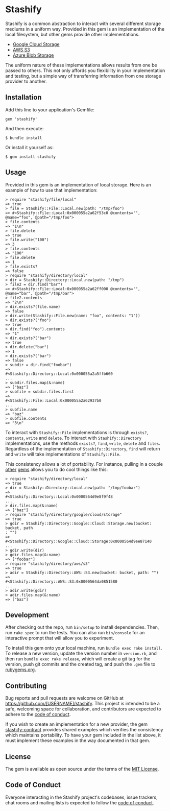 # Stashify

Stashify is a common abstraction to interact with several different storage mediums in a uniform way. Provided in this gem is an implementation of the local filesystem, but other gems provide other implementations.

* [Google Cloud Storage](https://github.com/Lambda-Null/stashify-google-cloud-storage)
* [AWS S3](https://github.com/Lambda-Null/stashify-aws-s3)
* [Azure Blob Storage](https://github.com/Lambda-Null/stashify-microsoft-azure-storage-blob)

The uniform nature of these implementations allows results from one be passed to others. This not only affords you flexibility in your implementation and testing, but a simple way of transferring information from one storage provider to another.

## Installation

Add this line to your application's Gemfile:

	gem 'stashify'

And then execute:

    $ bundle install

Or install it yourself as:

    $ gem install stashify

## Usage

Provided in this gem is an implementation of local storage. Here is an example of how to use that implementation:

	> require "stashify/file/local"
	=> true
	> file = Stashify::File::Local.new(path: "/tmp/foo")
	=> #<Stashify::File::Local:0x000055a2a62f53c0 @contents="", @name="foo", @path="/tmp/foo">
	> file.contents
	=> "1\n"
	> file.delete
	=> true
	> file.write("100")
	=> 3
	> file.contents
	=> "100"
	> file.delete
	=> 1
	> file.exists?
	=> false
	> require "stashify/directory/local"
	> dir = Stashify::Directory::Local.new(path: "/tmp")
	> file2 = dir.find("bar")
	=> #<Stashify::File::Local:0x000055a2a62ff000 @contents="", @name="bar", @path="/tmp/bar">
	> file2.contents
	=> "2\n"
	> dir.exists?(file.name)
	=> false
	> dir.write(Stashify::File.new(name: "foo", contents: "1"))
	> dir.exists?("foo")
	=> true
	> dir.find("foo").contents
	=> "1"
	> dir.exists?("bar")
	=> true
	> dir.delete("bar")
	=> 1
	> dir.exists?("bar")
	=> false
	> subdir = dir.find("foobar")
	=> 
	#<Stashify::Directory::Local:0x000055a2a5ffb660
	...
	> subdir.files.map(&:name)
	=> ["baz"]
	> subfile = subdir.files.first
	=> 
	#<Stashify::File::Local:0x000055a2a62937b0
	...
	> subfile.name
	=> "baz"
	> subfile.contents
	=> "3\n"

To interact with `Stashify::File` implementations is through `exists?`, `contents`, `write` and `delete`. To interact with `Stashify::Directory` implementations, use the methods `exists?`, `find`, `write`, `delete` and `files`. Regardless of the implementation of `Stashify::Directory`, `find` will return and `write` will take implementations of `Stashify::File`.

This consistency allows a lot of portability. For instance, pulling in a couple [other](https://github.com/Lambda-Null/stashify-google-cloud-storage) [gems](https://github.com/Lambda-Null/stashify-aws-s3) allows you to do cool things like this:

	> require "stashify/directory/local"
	=> true
	> dir = Stashify::Directory::Local.new(path: "/tmp/foobar")
	=> 
	#<Stashify::Directory::Local:0x0000564d9e8f9f48
	...
	> dir.files.map(&:name)
	=> ["baz"]
	> require "stashify/directory/google/cloud/storage"
	=> true
	> gdir = Stashify::Directory::Google::Cloud::Storage.new(bucket: bucket, path
	: "")
	=> 
	#<Stashify::Directory::Google::Cloud::Storage:0x0000564d9ee87140
	...
	> gdir.write(dir)
	> gdir.files.map(&:name)
	=> ["foobar"]
	> require "stashify/directory/aws/s3"
	=> true
	> adir = Stashify::Directory::AWS::S3.new(bucket: bucket, path: "")
	=> 
	#<Stashify::Directory::AWS::S3:0x0000564da0851580
	...
	> adir.write(gdir)
	> adir.files.map(&:name)
	=> ["baz"]

## Development

After checking out the repo, run `bin/setup` to install dependencies. Then, run `rake spec` to run the tests. You can also run `bin/console` for an interactive prompt that will allow you to experiment.

To install this gem onto your local machine, run `bundle exec rake install`. To release a new version, update the version number in `version.rb`, and then run `bundle exec rake release`, which will create a git tag for the version, push git commits and the created tag, and push the `.gem` file to [rubygems.org](https://rubygems.org).

## Contributing

Bug reports and pull requests are welcome on GitHub at https://github.com/[USERNAME]/stashify. This project is intended to be a safe, welcoming space for collaboration, and contributors are expected to adhere to the [code of conduct](https://github.com/[USERNAME]/stashify/blob/master/CODE_OF_CONDUCT.md).

If you wish to create an implementation for a new provider, the gem [stashify-contract](https://github.com/Lambda-Null/stashify-contract) provides shared examples which verifies the consistency which maintains portability. To have your gem included in the list above, it must implement these examples in the way documented in that gem.

## License

The gem is available as open source under the terms of the [MIT License](https://opensource.org/licenses/MIT).

## Code of Conduct

Everyone interacting in the Stashify project's codebases, issue trackers, chat rooms and mailing lists is expected to follow the [code of conduct](https://github.com/[USERNAME]/stashify/blob/master/CODE_OF_CONDUCT.md).
